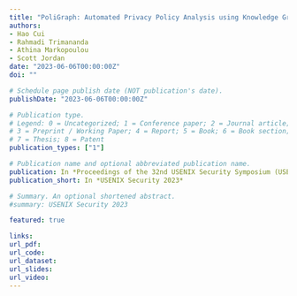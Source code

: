 ```yaml
---
title: "PoliGraph: Automated Privacy Policy Analysis using Knowledge Graphs"
authors:
- Hao Cui
- Rahmadi Trimananda
- Athina Markopoulou
- Scott Jordan
date: "2023-06-06T00:00:00Z"
doi: ""

# Schedule page publish date (NOT publication's date).
publishDate: "2023-06-06T00:00:00Z"

# Publication type.
# Legend: 0 = Uncategorized; 1 = Conference paper; 2 = Journal article;
# 3 = Preprint / Working Paper; 4 = Report; 5 = Book; 6 = Book section;
# 7 = Thesis; 8 = Patent
publication_types: ["1"]

# Publication name and optional abbreviated publication name.
publication: In *Proceedings of the 32nd USENIX Security Symposium (USENIX Security 2023)*
publication_short: In *USENIX Security 2023*

# Summary. An optional shortened abstract.
#summary: USENIX Security 2023

featured: true

links:
url_pdf: 
url_code: 
url_dataset: 
url_slides: 
url_video: 
---
```

